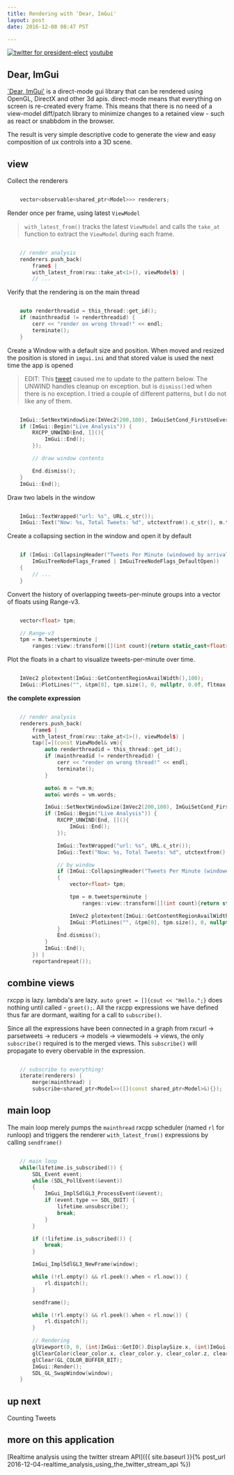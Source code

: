 ```yaml
---
title: Rendering with 'Dear, ImGui'
layout: post
date: 2016-12-08 08:47 PST

---
```


[![twitter for president-elect](/assets/twitter_analysis_president_elect.gif)](https://www.youtube.com/watch?v=QFcy-jQpvBg)
[youtube](https://www.youtube.com/watch?v=QFcy-jQpvBg)

## Dear, ImGui
[`Dear, ImGui'](https://github.com/ocornut/imgui) is a direct-mode gui library that can be rendered using OpenGL, DirectX and other 3d apis. direct-mode means that everything on screen is re-created every frame. This means that there is no need of a view-model diff/patch library to minimize changes to a retained view - such as react or snabbdom in the browser.

The result is very simple descriptive code to generate the view and easy composition of ux controls into a 3D scene.

## view

Collect the renderers

```cpp

    vector<observable<shared_ptr<Model>>> renderers;

```

Render once per frame, using latest `ViewModel`

> `with_latest_from()` tracks the latest `ViewModel` and calls the `take_at` function to extract the `ViewModel` during each frame.

```cpp

    // render analysis
    renderers.push_back(
        frame$ |
        with_latest_from(rxu::take_at<1>(), viewModel$) |
        // ...
```

Verify that the rendering is on the main thread

```cpp

    auto renderthreadid = this_thread::get_id();
    if (mainthreadid != renderthreadid) {
        cerr << "render on wrong thread!" << endl;
        terminate();
    }

```

Create a Window with a default size and position. When moved and resized the position is stored in `imgui.ini` and that stored value is used the next time the app is opened

> EDIT: This [tweet](https://twitter.com/nlguillemot/status/807152339035557892) caused me to update to the pattern below. The UNWIND handles cleanup on exception. but is `dismiss()`ed when there is no exception. I tried a couple of different patterns, but I do not like any of them.

```cpp

    ImGui::SetNextWindowSize(ImVec2(200,100), ImGuiSetCond_FirstUseEver);
    if (ImGui::Begin("Live Analysis")) {
        RXCPP_UNWIND(End, [](){
            ImGui::End();
        });

        // draw window contents

        End.dismiss();
    }
    ImGui::End();

```

Draw two labels in the window

```cpp

    ImGui::TextWrapped("url: %s", URL.c_str());
    ImGui::Text("Now: %s, Total Tweets: %d", utctextfrom().c_str(), m.total);

```

Create a collapsing section in the window and open it by default

```cpp

    if (ImGui::CollapsingHeader("Tweets Per Minute (windowed by arrival time)", 
        ImGuiTreeNodeFlags_Framed | ImGuiTreeNodeFlags_DefaultOpen))
    {
        // ...
    }

```

Convert the history of overlapping tweets-per-minute groups into a vector of floats using Range-v3.

```cpp

    vector<float> tpm;

    // Range-v3
    tpm = m.tweetsperminute |
        ranges::view::transform([](int count){return static_cast<float>(count);});

```

Plot the floats in a chart to visualize tweets-per-minute over time.

```cpp

    ImVec2 plotextent(ImGui::GetContentRegionAvailWidth(),100);
    ImGui::PlotLines("", &tpm[0], tpm.size(), 0, nullptr, 0.0f, fltmax, plotextent);

```

__the complete expression__

```cpp

    // render analysis
    renderers.push_back(
        frame$ |
        with_latest_from(rxu::take_at<1>(), viewModel$) |
        tap([=](const ViewModel& vm){
            auto renderthreadid = this_thread::get_id();
            if (mainthreadid != renderthreadid) {
                cerr << "render on wrong thread!" << endl;
                terminate();
            }

            auto& m = *vm.m;
            auto& words = vm.words;

            ImGui::SetNextWindowSize(ImVec2(200,100), ImGuiSetCond_FirstUseEver);
            if (ImGui::Begin("Live Analysis")) {
                RXCPP_UNWIND(End, [](){
                    ImGui::End();
                });

                ImGui::TextWrapped("url: %s", URL.c_str());
                ImGui::Text("Now: %s, Total Tweets: %d", utctextfrom().c_str(), m.total);

                // by window
                if (ImGui::CollapsingHeader("Tweets Per Minute (windowed by arrival time)", ImGuiTreeNodeFlags_Framed | ImGuiTreeNodeFlags_DefaultOpen))
                {
                    vector<float> tpm;

                    tpm = m.tweetsperminute |
                        ranges::view::transform([](int count){return static_cast<float>(count);});

                    ImVec2 plotextent(ImGui::GetContentRegionAvailWidth(),100);
                    ImGui::PlotLines("", &tpm[0], tpm.size(), 0, nullptr, 0.0f, fltmax, plotextent);
                }
                End.dismiss();
            }
            ImGui::End();
        }) |
        reportandrepeat());

```

## combine views
rxcpp is lazy. lambda's are lazy. `auto greet = []{cout << "Hello.";}` does nothing until called - `greet();`. All the rxcpp expressions we have defined thus far are dormant, waiting for a call to `subscribe()`.

Since all the expressions have been connected in a graph from rxcurl -> parsetweets -> reducers -> models -> viewmodels -> views, the only `subscribe()` required is to the merged views. This `subscribe()` will propagate to every obervable in the expression. 

```cpp

    // subscribe to everything!
    iterate(renderers) |
        merge(mainthread) |
        subscribe<shared_ptr<Model>>([](const shared_ptr<Model>&){});

```

## main loop
The main loop merely pumps the `mainthread` rxcpp scheduler (named `rl` for runloop) and triggers the renderer `with_latest_from()` expressions by calling `sendframe()`

```cpp

    // main loop
    while(lifetime.is_subscribed()) {
        SDL_Event event;
        while (SDL_PollEvent(&event))
        {
            ImGui_ImplSdlGL3_ProcessEvent(&event);
            if (event.type == SDL_QUIT) {
                lifetime.unsubscribe();
                break;
            }
        }

        if (!lifetime.is_subscribed()) {
            break;
        }

        ImGui_ImplSdlGL3_NewFrame(window);

        while (!rl.empty() && rl.peek().when < rl.now()) {
            rl.dispatch();
        }

        sendframe();

        while (!rl.empty() && rl.peek().when < rl.now()) {
            rl.dispatch();
        }

        // Rendering
        glViewport(0, 0, (int)ImGui::GetIO().DisplaySize.x, (int)ImGui::GetIO().DisplaySize.y);
        glClearColor(clear_color.x, clear_color.y, clear_color.z, clear_color.w);
        glClear(GL_COLOR_BUFFER_BIT);
        ImGui::Render();
        SDL_GL_SwapWindow(window);
    }

```

## up next
Counting Tweets

## more on this application
[Realtime analysis using the twitter stream API]({{ site.baseurl }}{% post_url 2016-12-04-realtime_analysis_using_the_twitter_stream_api %}) 
